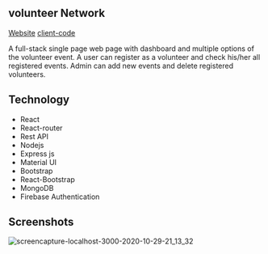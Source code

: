 ## volunteer Network

[Website](https://volunteer-network-123.web.app) [client-code](https://github.com/nahidkishore/volunteer-network.git)

A full-stack single page web page with dashboard and multiple options of the volunteer event. A user can register as a volunteer and check his/her all registered events. Admin can add new events and delete registered volunteers.

## Technology

* React
* React-router
* Rest API
* Nodejs
* Express js
* Material UI
* Bootstrap
* React-Bootstrap 
* MongoDB
* Firebase Authentication	

## Screenshots

![screencapture-localhost-3000-2020-10-29-21_13_32](https://user-images.githubusercontent.com/39863835/97593407-e0101b80-1a2b-11eb-80e7-1982b8fdf0b4.png)